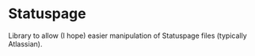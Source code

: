 # Statuspage
Library to allow (I hope) easier manipulation of Statuspage files (typically Atlassian).

